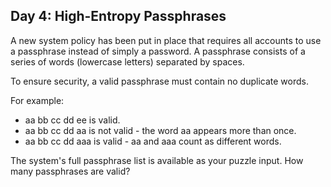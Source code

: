 ## Day 4: High-Entropy Passphrases ##

A new system policy has been put in place that requires all accounts to use a passphrase instead of 
simply a password. A passphrase consists of a series of words (lowercase letters) separated by 
spaces.

To ensure security, a valid passphrase must contain no duplicate words.

For example:

* aa bb cc dd ee is valid.
* aa bb cc dd aa is not valid - the word aa appears more than once.
* aa bb cc dd aaa is valid - aa and aaa count as different words.

The system's full passphrase list is available as your puzzle input. How many passphrases are valid?
